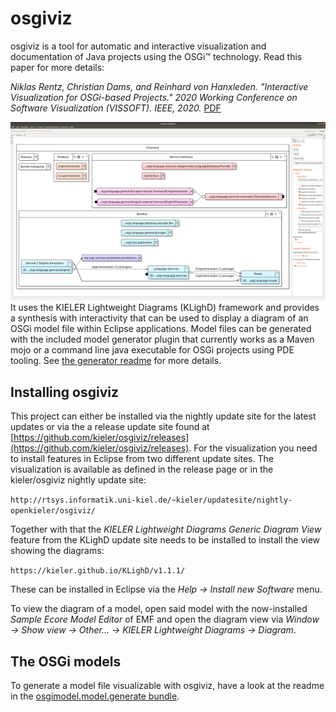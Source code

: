 # osgiviz

osgiviz is a tool for automatic and interactive visualization and documentation of Java projects using the OSGi&trade; technology.
Read this paper for more details:

*Niklas Rentz, Christian Dams, and Reinhard von Hanxleden. "Interactive Visualization for OSGi-based Projects." 2020 Working Conference on Software Visualization (VISSOFT). IEEE, 2020.* [PDF](https://rtsys.informatik.uni-kiel.de/~biblio/downloads/papers/vissoft20.pdf)

![An example visualization of bundle and service dependencies in a project.](./doc/osgiviz_example.png)
It uses the KIELER Lightweight Diagrams (KLighD) framework
and provides a synthesis with interactivity
that can be used to display a diagram of an OSGi model file within Eclipse applications. 
Model files can be generated with the included model generator plugin
that currently works as a Maven mojo or a command line java executable for OSGi projects using PDE tooling. See [the generator readme](./plugins/de.scheidtbachmann.osgimodel.model.generate/readme.md) for more details.

## Installing osgiviz
This project can either be installed via the nightly update site for the latest updates or via the a release update site found at [https://github.com/kieler/osgiviz/releases](https://github.com/kieler/osgiviz/releases).
For the visualization you need to install features in Eclipse from two different update sites.
The visualization is available as defined in the release page or in the kieler/osgiviz nightly update site:

`http://rtsys.informatik.uni-kiel.de/~kieler/updatesite/nightly-openkieler/osgiviz/`

Together with that the *KIELER Lightweight Diagrams Generic Diagram View* feature from the KLighD update site needs to be installed to install the view showing the diagrams:

`https://kieler.github.io/KLighD/v1.1.1/`

These can be installed in Eclipse via the *Help -> Install new Software* menu.

To view the diagram of a model,
open said model with the now-installed *Sample Ecore Model Editor* of EMF
and open the diagram view via *Window -> Show view -> Other... -> KIELER Lightweight Diagrams -> Diagram*.

## The OSGi models
To generate a model file visualizable with osgiviz, have a look at the readme in the [osgimodel.model.generate bundle](https://github.com/kieler/osgiviz/tree/master/plugins/de.scheidtbachmann.osgimodel.model.generate).
